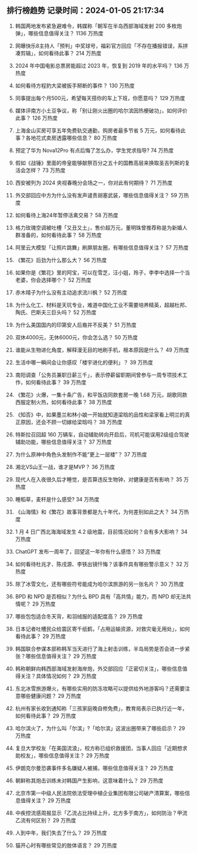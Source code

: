 
## 排行榜趋势 记录时间：2024-01-05 21:17:34
  
  1. 韩国两地发布紧急避难令，韩媒称「朝军在半岛西部海域发射 200 多枚炮弹」，哪些信息值得关注？ 1136 万热度
    
  2. 网曝快乐8主持人「预判」中奖球号，福彩官方回应「不存在播报错误，系拼凑剪辑」，如何看待此事？ 214 万热度
    
  3. 2024 年中国电影总票房能超过 2023 年，恢复到 2019 年的水平吗？ 136 万热度
    
  4. 如何看待方程豹大梁被扳手掰断的事件？ 130 万热度
    
  5. 同事提出每个月500元，希望每天搭你的车上下班，你愿意吗？ 129 万热度
    
  6. 媒体评南方小土豆争议，称「别让刚火出圈的哈尔滨因热梗破功」，如何评价此事？ 126 万热度
    
  7. 上海金山买房可享五年免费轨交通勤，购房者最多节省 5 万元，如何看待此事？各地花式卖房透露哪些信息？ 80 万热度
    
  8. 预定了华为 Nova12Pro 有点后悔了怎么办，学生党求指导? 74 万热度
    
  9. 假如《战锤》里面的帝皇能够献祭百分之五十的国教高层来换取圣吉列斯的复活会怎样？ 73 万热度
    
  10. 西安被列为 2024 央视春晚分会场之一，你对此有何期待？ 71 万热度
    
  11. 外交部回应中方为什么没有发声谴责胡塞武装，哪些信息值得关注？ 59 万热度
    
  12. 如何看待上海24年暂停活禽交易？ 58 万热度
    
  13. 格力玫瑰空调被吐槽「又丑又土」，售价超万元，董明珠曾推荐称是为新婚人群准备的，如何看待此事？ 58 万热度
    
  14. 阿里云大模型「让照片跳舞」刷屏朋友圈，有哪些信息值得关注？ 57 万热度
    
  15. 《繁花》后劲为什么那么大？ 56 万热度
    
  16. 如果你是《繁花》里的阿宝，可以在雪芝，汪小姐，玲子，李李中选择一个当老婆，你会选择哪个？ 52 万热度
    
  17. 赤木晴子为什么没有主动追求流川枫？ 52 万热度
    
  18. 为什么化工、材料是天坑专业，难道中国化工业不需要培养精英，超越杜邦、陶氏、巴斯夫三巨头吗？ 52 万热度
    
  19. 为什么美国国内的印第安人后裔并不反美？ 51 万热度
    
  20. 双休4000元，无休6000元，你会怎么选？ 50 万热度
    
  21. 谁能从生物进化角度，解释漫无目的地刷手机，根本原因是什么？ 49 万热度
    
  22. 生活中哪一瞬间会让你感叹「楼宇进化的便利」？ 39 万热度
    
  23. 南阳调查「公务员兼职日薪三千」，表示停薪留职期间曾参与一周专项技术工作，如何看待此事？ 39 万热度
    
  24. 《繁花》火爆，一集十条广告，和平饭店同款套房一晚 1.68 万元，胡歌同款西服定制火热，如何看待此事？ 38 万热度
    
  25. 《知否》中，如果墨兰和林小娘一开始就知道梁晗的品性和梁家看上明兰的真正原因，还会不顾一切嫁给梁晗吗？ 38 万热度
    
  26. 特斯拉召回超 160 万辆车，自动辅助转向开启后，司机可能误用2级组合驾驶辅助功能，哪些信息值得关注？ 37 万热度
    
  27. 为什么原神中角色头发制作不能“更上一层楼”？ 37 万热度
    
  28. 湘北VS山王一战，谁才是MVP？ 36 万热度
    
  29. 现代人在入夜很久后才睡觉，是否算违反生物钟，对健康是否有影响？ 35 万热度
    
  30. 睡稻草，麦秆是什么感受? 34 万热度
    
  31. 《山海情》和《繁花》故事背景都是九十年代，为何差别如此之大？ 34 万热度
    
  32. 1 月 4 日广西北海海域发生 4.2 级地震，目前情况如何？会有多大影响？ 34 万热度
    
  33. ChatGPT 发布一周年了，回望这一年你有什么感悟？ 33 万热度
    
  34. 如何看待杜兆才、陈戌源、李铁出镜忏悔？该事件具有哪些警示意义？ 32 万热度
    
  35. 除了冰雪文化，还有哪些符号能成为哈尔滨旅游的另一张名片？ 30 万热度
    
  36. BPD 和 NPD 是否相似？为什么 BPD 具有「高共情」能力，而 NPD 却无法共情呢？ 29 万热度
    
  37. 哪些包包适合冬天背，和羽绒服的适配度高？ 29 万热度
    
  38. 日本记者吐槽民众给震区寄千纸鹤，「占用运输资源，对救灾毫无用处」，如何看待此事？ 29 万热度
    
  39. 韩国联合参谋本部称韩军当天进行了海上射击训练，半岛局势是否会进一步紧张？哪些信息值得关注？ 29 万热度
    
  40. 韩称朝鲜向韩西部海域发射海岸炮，外交部回应「正密切关注」，哪些信息值得关注？具体情况如何？ 29 万热度
    
  41. 东北冰雪旅游爆火，有哪些实用的防冻攻略可以提供给外地游客吗？还需要注意哪些健康问题？ 29 万热度
    
  42. 杭州有家长收到通知称「三孩家庭晚自修免费」，教育局表示已执行近一年，如何看待此事？ 29 万热度
    
  43. 哈尔滨火了，为什么叫「尔滨」?「哈尔滨」这波出圈带来了哪些启示？ 29 万热度
    
  44. 复旦大学校友「在美国流浪」，校方称已组织救援团，当事人回应「近期想求助校友」，哪些信息值得关注？ 29 万热度
    
  45. 伊朗克尔曼恐袭事件多名嫌疑人被捕，哪些信息值得关注？ 29 万热度
    
  46. 朝鲜称其炮击训练未对韩国产生影响，这意味着什么？ 29 万热度
    
  47. 北京市第一中级人民法院依法受理中植企业集团有限公司破产清算案，哪些信息值得关注？ 29 万热度
    
  48. 中疾控流感周报显示「乙流占比持续上升，北方多于南方」，如何防治？甲流乙流有何区别？ 29 万热度
    
  49. 人到中年，我们失去了什么？ 29 万热度
    
  50. 猫开心时有哪些常见的肢体语言？ 29 万热度
    